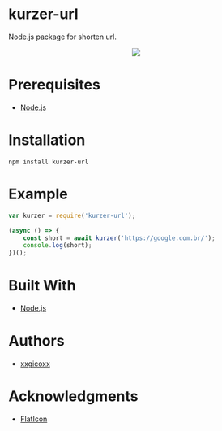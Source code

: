 # kurzer-url
Node.js package for shorten url.

<p align="center">
  <img src="https://i.imgur.com/QjtB6lU.png">
</p>

# Prerequisites
* [Node.js](https://nodejs.org/en/)

# Installation
````
npm install kurzer-url
````

# Example
```javascript
var kurzer = require('kurzer-url');

(async () => {
    const short = await kurzer('https://google.com.br/');
    console.log(short);
})();
```

# Built With
* [Node.js](https://nodejs.org/en/)

# Authors
* [xxgicoxx](https://github.com/xxgicoxx)

# Acknowledgments
* [FlatIcon](https://www.flaticon.com/)
